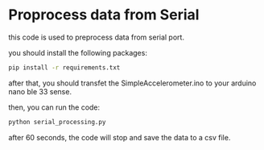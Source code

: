 # Proprocess data from Serial

this code is used to preprocess data from serial port.

you should install the following packages:

```bash
pip install -r requirements.txt
```

after that, you should transfet the SimpleAccelerometer.ino to your arduino nano ble 33 sense.

then, you can run the code:

```bash
python serial_processing.py
```

after 60 seconds, the code will stop and save the data to a csv file.

